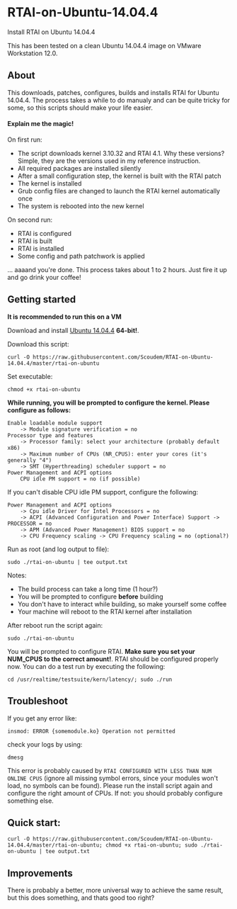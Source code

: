 # RTAI-on-Ubuntu-14.04.4
Install RTAI on Ubuntu 14.04.4

This has been tested on a clean Ubuntu 14.04.4 image on VMware Workstation 12.0.

## About
This downloads, patches, configures, builds and installs RTAI for Ubuntu 14.04.4.
The process takes a while to do manualy and can be quite tricky for some, so this scripts should make your life easier.

#### Explain me the magic!
On first run:
 * The script downloads kernel 3.10.32 and RTAI 4.1. Why these versions? Simple, they are the versions used in my reference instruction.
 * All required packages are installed silently
 * After a small configuration step, the kernel is built with the RTAI patch
 * The kernel is installed
 * Grub config files are changed to launch the RTAI kernel automatically once
 * The system is rebooted into the new kernel

On second run:
 * RTAI is configured
 * RTAI is built
 * RTAI is installed
 * Some config and path patchwork is applied

... aaaand you're done. This process takes about 1 to 2 hours. Just fire it up and go drink your coffee!

## Getting started

**It is recommended to run this on a VM**

Download and install [Ubuntu 14.04.4](http://releases.ubuntu.com/14.04/) **64-bit!**.

Download this script:
```
curl -O https://raw.githubusercontent.com/Scoudem/RTAI-on-Ubuntu-14.04.4/master/rtai-on-ubuntu
```

Set executable:
```
chmod +x rtai-on-ubuntu
```

**While running, you will be prompted to configure the kernel. Please configure as follows:**
```
Enable loadable module support
    -> Module signature verification = no
Processor type and features
    -> Processor family: select your architecture (probably default x86)
    -> Maximum number of CPUs (NR_CPUS): enter your cores (it's generally "4")
    -> SMT (Hyperthreading) scheduler support = no
Power Management and ACPI options
    CPU idle PM support = no (if possible)
```

If you can't disable CPU idle PM support, configure the following:
```
Power Management and ACPI options
    -> Cpu idle Driver for Intel Processors = no
    -> ACPI (Advanced Configuration and Power Interface) Support -> PROCESSOR = no
    -> APM (Advanced Power Management) BIOS support = no
    -> CPU Frequency scaling -> CPU Frequency scaling = no (optional?)
```

Run as root (and log output to file):
```
sudo ./rtai-on-ubuntu | tee output.txt
```

Notes:
 * The build process can take a long time (1 hour?)
 * You will be prompted to configure **before** building
 * You don't have to interact while building, so make yourself some coffee
 * Your machine will reboot to the RTAI kernel after installation

After reboot run the script again:
```
sudo ./rtai-on-ubuntu
```

You will be prompted to configure RTAI. **Make sure you set your NUM_CPUS to the correct amount!**. RTAI should be configured properly now. You can do a test run by executing the following:
```
cd /usr/realtime/testsuite/kern/latency/; sudo ./run
```

## Troubleshoot
If you get any error like:
```
insmod: ERROR {somemodule.ko} Operation not permitted
```
check your logs by using:
```
dmesg
```

This error is probably caused by `RTAI CONFIGURED WITH LESS THAN NUM ONLINE CPUS` (ignore all missing symbol errors, since your modules won't load, no symbols can be found). Please run the install script again and configure the right amount of CPUs. If not: you should probably configure something else.

## Quick start:
```
curl -O https://raw.githubusercontent.com/Scoudem/RTAI-on-Ubuntu-14.04.4/master/rtai-on-ubuntu; chmod +x rtai-on-ubuntu; sudo ./rtai-on-ubuntu | tee output.txt
```

## Improvements
There is probably a better, more universal way to achieve the same result, but this does something, and thats good too right?
